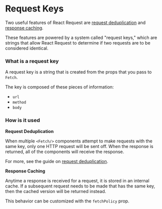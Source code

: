 # Request Keys

Two useful features of React Request are
[request deduplication](./request-deduplication.md) and
[response caching](./response-caching.md).

These features are powered by a system called "request keys," which are strings that
allow React Request to determine if two requests are to be considered identical.

### What is a request key

A request key is a string that is created from the props that you pass to `Fetch`.

The key is composed of these pieces of information:

* `url`
* `method`
* `body`

### How is it used

**Request Deduplication**

When multiple `<Fetch/>` components attempt to make requests with the same key, only one HTTP
request will be sent off. When the response is returned, all of the components will
receive the response.

For more, see the guide on [request deduplication](./request-deduplication.md).

**Response Caching**

Anytime a response is received for a request, it is stored in an internal cache. If
a subsequent request needs to be made that has the same key, then the cached version
will be returned instead.

This behavior can be customized with the `fetchPolicy` prop.
